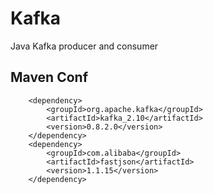 # Kafka
Java Kafka producer and consumer

Maven Conf
--------------------------
        <dependency>
            <groupId>org.apache.kafka</groupId>
            <artifactId>kafka_2.10</artifactId>
            <version>0.8.2.0</version>
        </dependency>
        <dependency>
            <groupId>com.alibaba</groupId>
            <artifactId>fastjson</artifactId>
            <version>1.1.15</version>
        </dependency>






